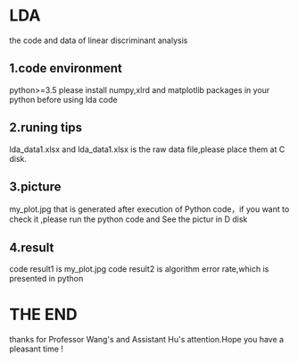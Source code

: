 # LDA
the code and data of linear discriminant analysis


1.code environment
---
python>=3.5
please install numpy,xlrd and matplotlib packages in your python  before using lda code


2.runing tips
----
lda_data1.xlsx and lda_data1.xlsx is the raw data file,please place them at C disk.



3.picture
---
my_plot.jpg that is generated after execution of Python code，if you  want to check it ,please run the python code and See the pictur in D disk

4.result
---
code result1 is my_plot.jpg
code result2 is algorithm error rate,which is presented in python


THE END
====
thanks for Professor Wang's and Assistant Hu's attention.Hope you have a pleasant time !
